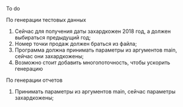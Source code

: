 To do

По генерации тестовых данных

1. Сейчас для получения даты захардкожен 2018 год, а должен выбираться предыдущий год;
2. Номер точки продаж должен браться из файла;
3. Программа должна принимать параметры из аргументов main, сейчас они захардкожены;
4. Возможно стоит добавить многопоточность, чтобы ускорить генерацию

По генерации отчетов

1. Принимать параметры из аргументов main, сейчас параметры захардкожены;

